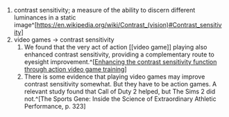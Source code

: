 1. contrast sensitivity; a measure of the ability to discern different luminances in a static image^[https://en.wikipedia.org/wiki/Contrast_(vision)#Contrast_sensitivity]
2. video games → contrast sensitivity
	1. We found that the very act of action [[video game]] playing also enhanced contrast sensitivity, providing a complementary route to eyesight improvement.^[[Enhancing the contrast sensitivity function through action video game training](https://pubmed.ncbi.nlm.nih.gov/19330003/)]
	2. There is some evidence that playing video games may improve contrast sensitivity somewhat. But they have to be action games. A relevant study found that Call of Duty 2 helped, but The Sims 2 did not.^[The Sports Gene: Inside the Science of Extraordinary Athletic Performance, p. 323]